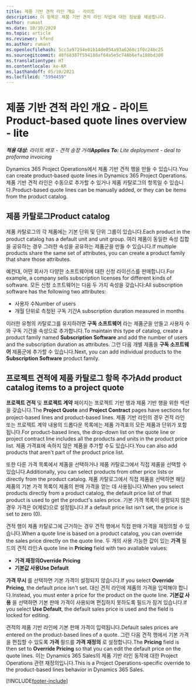 ```yaml
---
title: 제품 기반 견적 라인 개요 - 라이트
description: 이 항목은 제품 기반 견적 라인 작업에 대한 정보를 제공합니다.
author: rumant
ms.date: 10/30/2020
ms.topic: article
ms.reviewer: kfend
ms.author: rumant
ms.openlocfilehash: 5cc3a97194e01b14de054a93a6268c1f0c24bc25
ms.sourcegitcommit: 40f68387f594180af64a5e5c748b6efa188bd300
ms.translationtype: HT
ms.contentlocale: ko-KR
ms.lasthandoff: 05/10/2021
ms.locfileid: "5994459"
---
```

# <a name="product-based-quote-lines-overview---lite"></a><span data-ttu-id="0996a-103">제품 기반 견적 라인 개요 - 라이트</span><span class="sxs-lookup"><span data-stu-id="0996a-103">Product-based quote lines overview - lite</span></span>

<span data-ttu-id="0996a-104">_**적용 대상:** 라이트 배포 - 견적 송장 거래_</span><span class="sxs-lookup"><span data-stu-id="0996a-104">_**Applies To:** Lite deployment - deal to proforma invoicing_</span></span>

<span data-ttu-id="0996a-105">Dynamics 365 Project Operations에서 제품 기반 견적 행을 만들 수 있습니다.</span><span class="sxs-lookup"><span data-stu-id="0996a-105">You can create product-based quote lines in Dynamics 365 Project Operations.</span></span> <span data-ttu-id="0996a-106">제품 기반 견적 라인은 수동으로 추가할 수 있거나 제품 카탈로그의 항목일 수 있습니다.</span><span class="sxs-lookup"><span data-stu-id="0996a-106">Product-based quote lines can be manually added, or they can be items from the product catalog.</span></span>

## <a name="product-catalog"></a><span data-ttu-id="0996a-107">제품 카탈로그</span><span class="sxs-lookup"><span data-stu-id="0996a-107">Product catalog</span></span>

<span data-ttu-id="0996a-108">제품 카탈로그의 각 제품에는 기본 단위 및 단위 그룹이 있습니다.</span><span class="sxs-lookup"><span data-stu-id="0996a-108">Each product in the product catalog has a default unit and unit group.</span></span> <span data-ttu-id="0996a-109">여러 제품이 동일한 속성 집합을 공유하는 경우 그러한 속성을 공유하는 제품군을 만들 수 있습니다.</span><span class="sxs-lookup"><span data-stu-id="0996a-109">If multiple products share the same set of attributes, you can create a product family that share those attributes.</span></span> 

<span data-ttu-id="0996a-110">예컨대, 어떤 회사가 다양한 소프트웨어에 대한 신청 라이선스를 판매합니다.</span><span class="sxs-lookup"><span data-stu-id="0996a-110">For example, a company sells subscription licenses for different kinds of software.</span></span> <span data-ttu-id="0996a-111">모든 신청 소프트웨어는 다음 두 가지 속성을 갖습니다:</span><span class="sxs-lookup"><span data-stu-id="0996a-111">All subscription software has the following two attributes:</span></span>

- <span data-ttu-id="0996a-112">사용자 수</span><span class="sxs-lookup"><span data-stu-id="0996a-112">Number of users</span></span>
- <span data-ttu-id="0996a-113">개월 단위로 측정된 구독 기간</span><span class="sxs-lookup"><span data-stu-id="0996a-113">A subscription duration measured in months</span></span>

<span data-ttu-id="0996a-114">이러한 유형의 카탈로그를 유지하려면 **구독 소프트웨어** 라는 제품군을 만들고 사용자 수와 구독 기간을 속성으로 추가합니다.</span><span class="sxs-lookup"><span data-stu-id="0996a-114">To maintain this type of catalog, create a product family named **Subscription Software** and add the number of users and the subscription duration as attributes.</span></span> <span data-ttu-id="0996a-115">그런 다음 개별 제품을 **구독 소프트웨어** 제품군에 추가할 수 있습니다.</span><span class="sxs-lookup"><span data-stu-id="0996a-115">Next, you can add individual products to the **Subscription Software** product family.</span></span>

## <a name="add-product-catalog-items-to-a-project-quote"></a><span data-ttu-id="0996a-116">프로젝트 견적에 제품 카탈로그 항목 추가</span><span class="sxs-lookup"><span data-stu-id="0996a-116">Add product catalog items to a project quote</span></span>

<span data-ttu-id="0996a-117">**프로젝트 견적** 및 **프로젝트 계약** 페이지는 프로젝트 기반 행과 제품 기반 행을 위한 섹션을 갖습니다.</span><span class="sxs-lookup"><span data-stu-id="0996a-117">The **Project Quote** and **Project Contract** pages have sections for project-based lines and product-based lines.</span></span> <span data-ttu-id="0996a-118">제품 기반 라인의 경우 견적 라인 또는 프로젝트 계약 내용의 드롭다운 목록에는 제품 가격표의 모든 제품과 단위가 포함됩니다.</span><span class="sxs-lookup"><span data-stu-id="0996a-118">For product-based lines, the drop-down list on the quote line or project contract line includes all the products and units in the product price list.</span></span> <span data-ttu-id="0996a-119">제품 가격표에 속하지 않은 제품을 추가할 수도 있습니다.</span><span class="sxs-lookup"><span data-stu-id="0996a-119">You can also add products that aren't part of the product price list.</span></span>

<span data-ttu-id="0996a-120">또한 다른 가격 목록에서 제품을 선택하거나 제품 카탈로그에서 직접 제품을 선택할 수 있습니다.</span><span class="sxs-lookup"><span data-stu-id="0996a-120">Additionally, you can select products from other price lists or directly from the product catalog.</span></span> <span data-ttu-id="0996a-121">제품 카탈로그에서 직접 제품을 선택하면 해당 제품의 기본 가격 목록이 제품의 판매 가격을 얻는 데 사용됩니다.</span><span class="sxs-lookup"><span data-stu-id="0996a-121">When you select products directly from a product catalog, the default price list of that product is used to get the product's sales price.</span></span> <span data-ttu-id="0996a-122">기본 가격 목록이 설정되지 않은 경우 가격은 0(제로)으로 설정됩니다.</span><span class="sxs-lookup"><span data-stu-id="0996a-122">If a default price list isn't set, the price is set to zero (0).</span></span>

<span data-ttu-id="0996a-123">견적 행이 제품 카탈로그에 근거하는 경우 견적 행에서 직접 판매 가격을 재정의할 수 있습니다.</span><span class="sxs-lookup"><span data-stu-id="0996a-123">When a quote line is based on a product catalog, you can override the sales price directly on the quote line.</span></span> <span data-ttu-id="0996a-124">두 개의 사용 가능한 값이 있는 **가격** 필드의 견적 라인:</span><span class="sxs-lookup"><span data-stu-id="0996a-124">A quote line in **Pricing** field with two available values:</span></span>

- <span data-ttu-id="0996a-125">**가격 재정의**</span><span class="sxs-lookup"><span data-stu-id="0996a-125">**Override Pricing**</span></span>
- <span data-ttu-id="0996a-126">**기본값 사용**</span><span class="sxs-lookup"><span data-stu-id="0996a-126">**Use Default**</span></span>

<span data-ttu-id="0996a-127">**가격 무시** 를 선택하면 기본 가격이 설정되지 않습니다.</span><span class="sxs-lookup"><span data-stu-id="0996a-127">If you select **Override Pricing**, the default price isn't set.</span></span> <span data-ttu-id="0996a-128">대신 견적 라인에 제품의 가격을 입력해야 합니다.</span><span class="sxs-lookup"><span data-stu-id="0996a-128">Instead, you must enter a price for the product on the quote line.</span></span> <span data-ttu-id="0996a-129">**기본값 사용** 을 선택하면 기본 판매 가격이 사용되며 편집하지 못하도록 필드가 잠겨 있습니다.</span><span class="sxs-lookup"><span data-stu-id="0996a-129">If you select **Use Default**, the default sales price is used and the field is locked for editing.</span></span>

<span data-ttu-id="0996a-130">견적의 제품 기반 라인에 기본 판매 가격이 입력됩니다.</span><span class="sxs-lookup"><span data-stu-id="0996a-130">Default sales prices are entered on the product-based lines of a quote.</span></span> <span data-ttu-id="0996a-131">그런 다음 견적 행에서 기본 가격을 편집할 수 있도록 **가격** 필드를 **가격 재정의** 로 설정합니다.</span><span class="sxs-lookup"><span data-stu-id="0996a-131">The **Pricing** field is then set to **Override Pricing** so that you can edit the default price on the quote lines.</span></span> <span data-ttu-id="0996a-132">이는 Dynamics 365 Sales의 제품 기반 라인 동작에 대한 Project Operations 관련 재정의입니다.</span><span class="sxs-lookup"><span data-stu-id="0996a-132">This is a Project Operations-specific override to the product-based lines behavior in Dynamics 365 Sales.</span></span>


[!INCLUDE[footer-include](../../includes/footer-banner.md)]